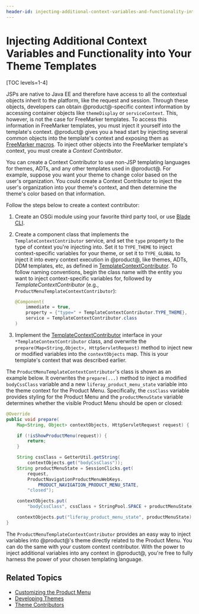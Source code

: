 ```yaml
---
header-id: injecting-additional-context-variables-and-functionality-into-your-theme-te
---
```


# Injecting Additional Context Variables and Functionality into Your Theme Templates

[TOC levels=1-4]

JSPs are native to Java EE and therefore have access to all the contextual 
objects inherit to the platform, like the request and session. Through these 
objects, developers can obtain @product@-specific context information by 
accessing container objects like `themeDisplay` or `serviceContext`. This, 
however, is not the case for FreeMarker templates. To access this information in 
FreeMarker templates, you must inject it yourself into the template's context. 
@product@ gives you a head start by injecting several common objects into the 
template's context and exposing them as 
[FreeMarker macros](/docs/7-2/frameworks/-/knowledge_base/f/product-freemarker-macros). 
To inject other objects into the FreeMarker template's context, you must create 
a *Context Contributor*. 

You can create a Context Contributor to use non-JSP templating languages for 
themes, ADTs, and any other templates used in @product@. For example, suppose 
you want your theme to change color based on the user's organization. You could 
create a Context Contributor to inject the user's organization into your theme's 
context, and then determine the theme's color based on that information. 

Follow the steps below to create a context contributor:

1.  Create an OSGi module using your favorite third party tool, or use 
    [Blade CLI](/docs/7-2/reference/-/knowledge_base/r/blade-cli).

2.  Create a component class that implements the `TemplateContextContributor` 
    service, and set the `type` property to the type of context you're injecting 
    into. Set it to `TYPE_THEME` to inject context-specific variables for your 
    theme, or set it to `TYPE_GLOBAL` to inject it into every context execution 
    in @product@, like themes, ADTs, DDM templates, etc, as defined in 
    [TemplateContextContributor](@platform-ref@/7.2-latest/javadocs/portal-kernel/com/liferay/portal/kernel/template/TemplateContextContributor.html). 
    To follow naming conventions, begin the class name with the entity you want 
    to inject context-specific variables for, followed by 
    *TemplateContextContributor* (e.g., `ProductMenuTemplateContextContributor`):

    ```java
    @Component(
        immediate = true,
        property = {"type=" + TemplateContextContributor.TYPE_THEME},
        service = TemplateContextContributor.class
    )
    ```

3.  Implement the 
    [TemplateContextContributor](@platform-ref@/7.2-latest/javadocs/portal-kernel/com/liferay/portal/kernel/template/TemplateContextContributor.html) 
    interface in your `*TemplateContextContributor` class, and overwrite the 
    `prepare(Map<String,Object>, HttpServletRequest)` method to inject new or 
    modified variables into the `contextObjects` map. This is your template's 
    context that was described earlier. 

The `ProductMenuTemplateContextContributor`'s class is shown as an example 
below. It overwrites the `prepare(...)` method to inject a modified 
`bodyCssClass` variable and a new `liferay_product_menu_state` variable into the 
theme context for the Product Menu. Specifically, the `cssClass` variable 
provides styling for the Product Menu and the `productMenuState` variable 
determines whether the visible Product Menu should be open or closed:

```java
@Override
public void prepare(
    Map<String, Object> contextObjects, HttpServletRequest request) {

    if (!isShowProductMenu(request)) {
        return;
    }

    String cssClass = GetterUtil.getString(
        contextObjects.get("bodyCssClass"));
    String productMenuState = SessionClicks.get(
        request,
        ProductNavigationProductMenuWebKeys.
            PRODUCT_NAVIGATION_PRODUCT_MENU_STATE,
        "closed");

    contextObjects.put(
        "bodyCssClass", cssClass + StringPool.SPACE + productMenuState);

    contextObjects.put("liferay_product_menu_state", productMenuState);
}
```

The `ProductMenuTemplateContextContributor` provides an easy way to inject 
variables into @product@'s theme directly related to the Product Menu. You can 
do the same with your custom context contributor. With the power to inject 
additional variables into any context in @product@, you're free to fully harness 
the power of your chosen templating language. 

## Related Topics

- [Customizing the Product Menu](/docs/7-2/frameworks/-/knowledge_base/f/customizing-the-product-menu)
- [Developing Themes](/docs/7-2/frameworks/-/knowledge_base/f/developing-themes)
- [Theme Contributors](/docs/7-2/frameworks/-/knowledge_base/f/packaging-independent-ui-resources-for-your-site)

